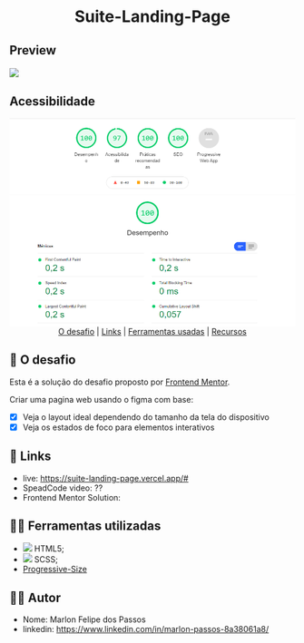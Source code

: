 
<h1 align="center" class="line-1 anim-typewriter">Suite-Landing-Page</h1>


<h2>Preview</h2>
<img width="830" align="center"  class="img__project " src="./github/gif.gif">

<br>

<h2>Acessibilidade</h2>
<img align="center"  class="img__project " src="./github/acessibilidade.png">


<div align="center"  class="links">
    <a href="#the_challenge">O desafio</a> |
     <a href="#links">Links</a> |
      <a href="#built_with">Ferramentas usadas</a> |
       <a href="#resources">Recursos</a>
</div>

<h2 id="the_challenge"> 🌋 O desafio</h2>

Esta é a solução do desafio proposto por [Frontend Mentor](https://www.frontendmentor.io).

Criar uma pagina web usando o figma com base:

- [x] Veja o layout ideal dependendo do tamanho da tela do dispositivo
- [x] Veja os estados de foco para elementos interativos

<h2 id="links">🔗 Links</h2>

- live: https://suite-landing-page.vercel.app/#
- SpeadCode video: ??
- Frontend Mentor Solution: 

<h2 id="built_with">👷‍♂️ Ferramentas utilizadas</h2>

-  <img height="20" src="https://cdn-icons-png.flaticon.com/512/732/732212.png"/> HTML5;
-  <img height="20" src="https://natqe.gallerycdn.vsassets.io/extensions/natqe/scss-generator/1.2.9/1550339585248/Microsoft.VisualStudio.Services.Icons.Default"/> SCSS;
-  [Progressive-Size](https://www.npmjs.com/package/progressive-size)

<h2 id="author">👨‍🎓 Autor </h2>

- Nome: Marlon Felipe dos Passos
- linkedin: https://www.linkedin.com/in/marlon-passos-8a38061a8/
